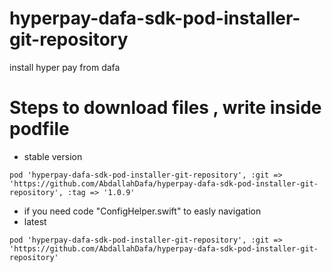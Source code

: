 # hyperpay-dafa-sdk-pod-installer-git-repository
 install hyper pay from dafa

# Steps to download files , write inside podfile 

* stable version
```
pod 'hyperpay-dafa-sdk-pod-installer-git-repository', :git => 'https://github.com/AbdallahDafa/hyperpay-dafa-sdk-pod-installer-git-repository', :tag => '1.0.9'
```

* if you need code "ConfigHelper.swift" to easly navigation
* latest
```
pod 'hyperpay-dafa-sdk-pod-installer-git-repository', :git => 'https://github.com/AbdallahDafa/hyperpay-dafa-sdk-pod-installer-git-repository'
```

 